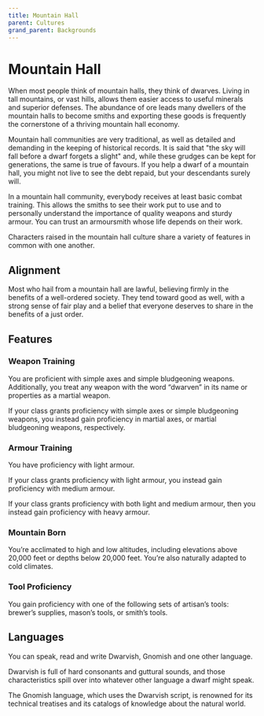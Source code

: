 ```yaml
---
title: Mountain Hall
parent: Cultures
grand_parent: Backgrounds
---
```


# Mountain Hall
When most people think of mountain halls, they think of dwarves. Living in tall mountains, or vast hills, allows them easier access to useful minerals and superior defenses. The abundance of ore leads many dwellers of the mountain halls to become smiths and exporting these goods is frequently the cornerstone of a thriving mountain hall economy.

Mountain hall communities are very traditional, as well as detailed and demanding in the keeping of historical records. It is said that "the sky will fall before a dwarf forgets a slight" and, while these grudges can be kept for generations, the same is true of favours. If you help a dwarf of a mountain hall, you might not live to see the debt repaid, but your descendants surely will.

In a mountain hall community, everybody receives at least basic combat training. This allows the smiths to see their work put to use and to personally understand the importance of quality weapons and sturdy armour. You can trust an armoursmith whose life depends on their work.

Characters raised in the mountain hall culture share a variety of features in common with one another.

## Alignment
Most who hail from a mountain hall are lawful, believing firmly in the benefits of a well-ordered society. They tend toward good as well, with a strong sense of fair play and a belief that everyone deserves to share in the benefits of a just order.

## Features

### Weapon Training
You are proficient with simple axes and simple bludgeoning weapons. Additionally, you treat any weapon with the word “dwarven” in its name or properties as a martial weapon.

If your class grants proficiency with simple axes or simple bludgeoning weapons, you instead gain proficiency in martial axes, or martial bludgeoning weapons, respectively.

### Armour Training
You have proficiency with light armour.

If your class grants proficiency with light armour, you instead gain proficiency with medium armour.

If your class grants proficiency with both light and medium armour, then you instead gain proficiency with heavy armour.

### Mountain Born
You’re acclimated to high and low altitudes, including elevations above 20,000 feet or depths below 20,000 feet. You’re also naturally adapted to cold climates.

### Tool Proficiency
You gain proficiency with one of the following sets of artisan’s tools: brewer’s supplies, mason’s tools, or smith’s tools.

## Languages
You can speak, read and write Dwarvish, Gnomish and one other language.

Dwarvish is full of hard consonants and guttural sounds, and those characteristics spill over into whatever other language a dwarf might speak.

The Gnomish language, which uses the Dwarvish script, is renowned for its technical treatises and its catalogs of knowledge about the natural world.
